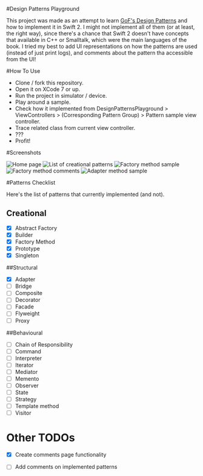 #Design Patterns Playground

This project was made as an attempt to learn [GoF's Design Patterns](https://en.wikipedia.org/wiki/Design_Patterns) and how to implement it in Swift 2. I might not implement all of them (or at least, the right way), since there's a chance that Swift 2 doesn't have concepts that available in C++ or Smalltalk, which were the main languages of the book. I tried my best to add UI representations on how the patterns are used (instead of just print logs), and comments about the pattern tha accessible from the UI!

#How To Use

- Clone / fork this repository.
- Open it on XCode 7 or up.
- Run the project in simulator / device.
- Play around a sample.
- Check how it implemented from DesignPatternsPlayground > ViewControllers > (Corresponding Pattern Group) > Pattern sample view controller.
- Trace related class from current view controller.
- ???
- Profit!

#Screenshots

![Home page](/screenshots/home_page.png)
![List of creational patterns](/screenshots/list_of_creational_patterns.png)
![Factory method sample](/screenshots/factory_method_sample.png)
![Factory method comments](/screenshots/factory_method_comments.png)
![Adapter method sample](/screenshots/adapter_method_sample.png)

#Patterns Checklist

Here's the list of patterns that currently implemented (and not).

## Creational
- [x] Abstract Factory
- [x] Builder
- [x] Factory Method
- [x] Prototype
- [x] Singleton

##Structural
- [x] Adapter
- [ ] Bridge
- [ ] Composite
- [ ] Decorator
- [ ] Facade
- [ ] Flyweight
- [ ] Proxy

##Behavioural
- [ ] Chain of Responsibility
- [ ] Command
- [ ] Interpreter
- [ ] Iterator
- [ ] Mediator
- [ ] Memento
- [ ] Observer
- [ ] State
- [ ] Strategy
- [ ] Template method
- [ ] Visitor

# Other TODOs

- [x] Create comments page functionality
- [ ] Add comments on implemented patterns

